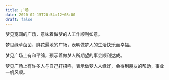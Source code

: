 ```yaml
---
title: 广场
date: 2020-02-15T20:54:12+08:00
draft: false
---
```


梦见宽阔的广场，意味着做梦的人工作顺利如意。

梦见绿草茵茵、鲜花遍地的广场，表明做梦人的生活快乐而幸福。

梦见广场上有和平鸽，预示着做梦人所期望的事会顺利达成。

梦见广场上有许多人与自己打招呼，表示做梦人人缘好，会得到朋友的帮助，事业一帆风顺。